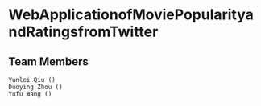 # WebApplicationofMoviePopularityandRatingsfromTwitter
## Team Members
```
Yunlei Qiu ()
Duoying Zhou ()
Yufu Wang ()
```
